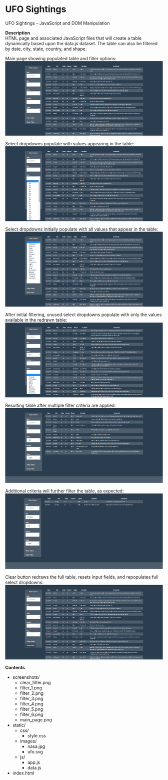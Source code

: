 # UFO Sightings
UFO Sightings - JavaScript and DOM Manipulation

**Description**  
HTML page and associated JavaScript files that will create a table dynamically based upon the data.js dataset. The table can also be filtered by date, city, state, country, and shape.  

Main page showing populated table and filter options:  
![alt text](screenshots/main_page.png "HTML Screenshot")

Select dropdowns populate with values appearing in the table:  
![alt text](screenshots/filter_1.png "HTML Screenshot")

Select dropdowns initially populate with all values that appear in the table:  
![alt text](screenshots/filter_3.png "HTML Screenshot")

After initial filtering, unused select dropdowns populate with only the values available in the redrawn table:  
![alt text](screenshots/filter_4.png "HTML Screenshot")

Resulting table after multiple filter criteria are applied:  
![alt text](screenshots/filter_5.png "HTML Screenshot")

Additional criteria will further filter the table, as expected:  
![alt text](screenshots/filter_6.png "HTML Screenshot")

Clear button redraws the full table, resets input fields, and repopulates full select dropdowns:  
![alt text](screenshots/clear_filter.png "HTML Screenshot")


**Contents**
* screenshots/  
  * clear_filter.png
  * filter_1.png  
  * filter_2.png  
  * filter_3.png 
  * filter_4.png  
  * filter_5.png  
  * filter_6.png  
  * main_page.png
* static/  
  * css/  
    * style.css  
  * images/  
    * nasa.jpg  
    * ufo.svg  
  * js/  
    * app.js  
    * data.js
* index.html  